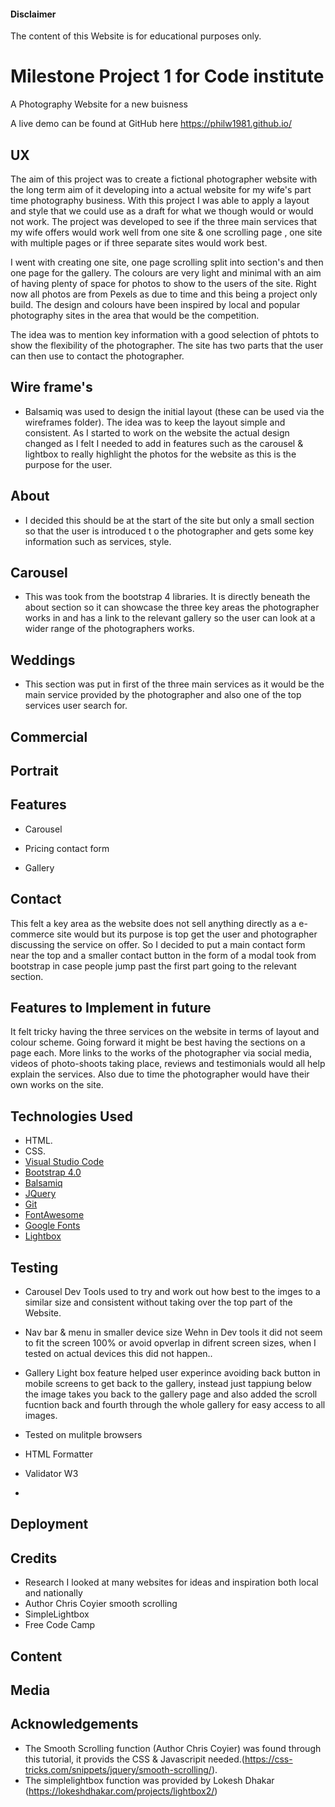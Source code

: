 #### Disclaimer

The content of this Website is for educational purposes only.

# Milestone Project 1 for Code institute

A Photography Website for a new buisness

A live demo can be found at GitHub here https://philw1981.github.io/

## UX

The aim of this project was to create a fictional photographer website with the long term aim of it developing into a actual website for my wife's part time photography business. With this project I was able to apply a layout and style that we could use as a draft for what we though would or would not work. The project was developed to see if the three main services that my wife offers would work well from one site & one scrolling page , one site with multiple pages or if three separate sites would work best.

I went with creating one site, one page scrolling split into section's and then one page for the gallery. The colours are very light and minimal with an aim of having plenty of space for photos to show to the users of the site. Right now all photos are from Pexels as due to time and this being a project only build. The design and colours have been inspired by local and popular photography sites in the area that would be the competition.

The idea was to mention key information with a good selection of phtots to show the flexibility of the photographer. The site has two parts that the user can then use to contact the photographer.

## Wire frame's

- Balsamiq was used to design the initial layout (these can be used via the wireframes folder). The idea was to keep the layout simple and consistent. As I started to work on the website the actual design changed as I felt I needed to add in features such as the carousel & lightbox to really highlight the photos for the website as this is the purpose for the user.

## About

- I decided this should be at the start of the site but only a small section so that the user is introduced t
  o the photographer and gets some key information such as services, style.

## Carousel

- This was took from the bootstrap 4 libraries. It is directly beneath the about section so it can showcase the three key areas the photographer works in and has a link to the relevant gallery so the user can look at a wider range of the photographers works.

## Weddings

- This section was put in first of the three main services as it would be the main service provided by the photographer and also one of the top services user search for.

## Commercial

## Portrait

## Features

- Carousel

- Pricing contact form

- Gallery

## Contact

This felt a key area as the website does not sell anything directly as a e-commerce site would but its purpose is top get the user and photographer discussing the service on offer. So I decided to put a main contact form near the top and a smaller contact button in the form of a modal took from bootstrap in case people jump past the first part going to the relevant section.

## Features to Implement in future

It felt tricky having the three services on the website in terms of layout and colour scheme. Going forward it might be best having the sections on a page each. More links to the works of the photographer via social media, videos of photo-shoots taking place, reviews and testimonials would all help explain the services. Also due to time the photographer would have their own works on the site.

## Technologies Used

- HTML.
- CSS.
- [Visual Studio Code](https://code.visualstudio.com/)
- [Bootstrap 4.0](https://getbootstrap.com/)
- [Balsamiq](https://balsamiq.com)
- [JQuery](https://jquery.com/)
- [Git](https://git-scm.com/)
- [FontAwesome](https://fontawesome.com/)
- [Google Fonts](https://fonts.google.com/)
- [Lightbox](https://lokeshdhakar.com/projects/lightbox2/)

## Testing

- Carousel
  Dev Tools used to try and work out how best to the imges to a similar size and consistent without taking over the top part of the Website.

- Nav bar & menu in smaller device size
  Wehn in Dev tools it did not seem to fit the screen 100% or avoid opverlap in difrent screen sizes, when I tested on actual devices this did not happen..

- Gallery
  Light box feature helped user experince avoiding back button in mobile screens to get back to the gallery, instead just tappiung below the image takes you back to the gallery page and also added the scroll fucntion back and fourth through the whole gallery for easy access to all images.

- Tested on mulitple browsers
- HTML Formatter
- Validator W3
-

## Deployment

## Credits

- Research I looked at many websites for ideas and inspiration both local and nationally
- Author Chris Coyier smooth scrolling
- SimpleLightbox
- Free Code Camp

## Content

## Media

## Acknowledgements

- The Smooth Scrolling function (Author Chris Coyier) was found through this tutorial, it provids the CSS & Javascripit needed.(https://css-tricks.com/snippets/jquery/smooth-scrolling/).
- The simplelightbox function was provided by Lokesh Dhakar (https://lokeshdhakar.com/projects/lightbox2/)
